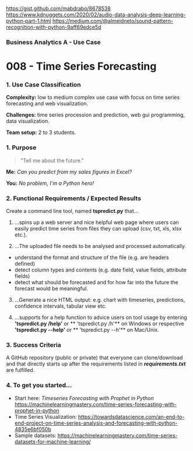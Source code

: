 https://gist.github.com/mabdrabo/8678538
https://www.kdnuggets.com/2020/02/audio-data-analysis-deep-learning-python-part-1.html
https://medium.com/@almeidneto/sound-pattern-recognition-with-python-9aff69edce5d

### Business Analytics A - Use Case 
# 008 - Time Series Forecasting
### 1. Use Case Classification
**Complexity:**  low to medium complex use case with focus on 
time series forecasting and web visualization. 

**Challenges:** time series procession and prediction, web gui programming,
data visualization.

**Team setup:** 2 to 3 students.

### 1. Purpose
> "Tell me about the future."

**Me:** *Can you predict from my sales figures in Excel?*   

**You:** *No problem, I'm a Python hero!*


### 2. Functional Requirements / Expected Results
Create a command line tool, named **tspredict.py** that... 

1. ...spins up a web server and nice helpful web page where users can easily 
   predict time series from files they can upload (csv, txt, xls, xlsx etc.).


2. ...The uploaded file needs to be analysed and processed automatically.
  - understand the format and structure of the file (e.g. are headers defined)
  - detect column types and contents (e.g. date field, value fields, attribute 
    fields)
  - detect what should be forecasted and for how far into the future the forecast
    would be meaningful.
    

3. ...Generate a nice HTML output: e.g. chart with timeseries, predictions, confidence 
   intervals, tabular view etc.
   
  
4. ...supports for a help function to advice users on tool usage by entering 
   **'tspredict.py /help'** or ** 'tspredict.py /h'** on Windows or respective
   **'tspredict.py --help'** or  ** 'tspredict.py --h'** on Mac/Unix.


### 3. Success Criteria
A GitHub repository (public or private) that everyone can clone/download and that
directly starts up after the requirements listed in ***requirements.txt*** are fulfilled.

### 4. To get you started...
 - Start here: *Timeseries Forecasting with Prophet in Python*
   https://machinelearningmastery.com/time-series-forecasting-with-prophet-in-python
 - Time Series Visualization: https://towardsdatascience.com/an-end-to-end-project-on-time-series-analysis-and-forecasting-with-python-4835e6bf050b
 - Sample datasets: https://machinelearningmastery.com/time-series-datasets-for-machine-learning/
 

